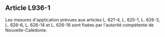 Article L936-1
----
Les mesures d'application prévues aux articles L. 621-4, L. 625-1, L. 626-3, L.
626-6, L. 626-14 et L. 626-16 sont fixées par l'autorité compétente de
Nouvelle-Calédonie.

